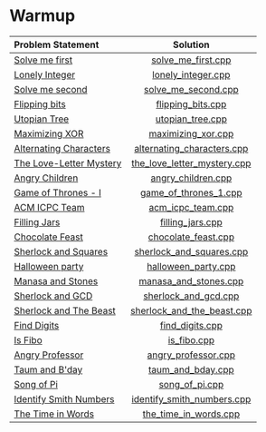 # Warmup

|      Problem Statement       |            Solution             |
|:-----------------------------|:-------------------------------:|
| [Solve me first][]           | [solve_me_first.cpp][]          |
| [Lonely Integer][]           | [lonely_integer.cpp][]          |
| [Solve me second][]          | [solve_me_second.cpp][]         |
| [Flipping bits][]            | [flipping_bits.cpp][]           |
| [Utopian Tree][]             | [utopian_tree.cpp][]            |
| [Maximizing XOR][]           | [maximizing_xor.cpp][]          |
| [Alternating Characters][]   | [alternating_characters.cpp][]  |
| [The Love-Letter Mystery][]  | [the_love_letter_mystery.cpp][] |
| [Angry Children][]           | [angry_children.cpp][]          |
| [Game of Thrones - I][]      | [game_of_thrones_1.cpp][]       |
| [ACM ICPC Team][]            | [acm_icpc_team.cpp][]           |
| [Filling Jars][]             | [filling_jars.cpp][]            |
| [Chocolate Feast][]          | [chocolate_feast.cpp][]         |
| [Sherlock and Squares][]     | [sherlock_and_squares.cpp][]    |
| [Halloween party][]          | [halloween_party.cpp][]         |
| [Manasa and Stones][]        | [manasa_and_stones.cpp][]       |
| [Sherlock and GCD][]         | [sherlock_and_gcd.cpp][]        |
| [Sherlock and The Beast][]   | [sherlock_and_the_beast.cpp][]  |
| [Find Digits][]              | [find_digits.cpp][]             |
| [Is Fibo][]                  | [is_fibo.cpp][]                 |
| [Angry Professor][]          | [angry_professor.cpp][]         |
| [Taum and B'day][]           | [taum_and_bday.cpp][]           |
| [Song of Pi][]               | [song_of_pi.cpp][]              |
| [Identify Smith Numbers][]   | [identify_smith_numbers.cpp][]  |
| [The Time in Words][]        | [the_time_in_words.cpp][]       |

[Solve me first]:          https://www.hackerrank.com/challenges/solve-me-first
[Lonely Integer]:          https://www.hackerrank.com/challenges/lonely-integer
[Solve me second]:         https://www.hackerrank.com/challenges/solve-me-second
[Flipping bits]:           https://www.hackerrank.com/challenges/flipping-bits
[Utopian Tree]:            https://www.hackerrank.com/challenges/utopian-tree
[Maximizing XOR]:          https://www.hackerrank.com/challenges/utopian-tree
[Alternating Characters]:  https://www.hackerrank.com/challenges/alternating-characters
[The Love-Letter Mystery]: https://www.hackerrank.com/challenges/the-love-letter-mystery
[Angry Children]:          https://www.hackerrank.com/challenges/angry-children
[Game of Thrones - I]:     https://www.hackerrank.com/challenges/game-of-thrones
[ACM ICPC Team]:           https://www.hackerrank.com/challenges/acm-icpc-team
[Filling Jars]:            https://www.hackerrank.com/challenges/filling-jars
[Chocolate Feast]:         https://www.hackerrank.com/challenges/chocolate-feast
[Sherlock and Squares]:    https://www.hackerrank.com/challenges/sherlock-and-squares
[Halloween party]:         https://www.hackerrank.com/challenges/halloween-party
[Manasa and Stones]:       https://www.hackerrank.com/challenges/manasa-and-stones
[Sherlock and GCD]:        https://www.hackerrank.com/challenges/sherlock-and-gcd
[Sherlock and The Beast]:  https://www.hackerrank.com/challenges/sherlock-and-the-beast
[Find Digits]:             https://www.hackerrank.com/challenges/find-digits
[Is Fibo]:                 https://www.hackerrank.com/challenges/is-fibo
[Angry Professor]:         https://www.hackerrank.com/challenges/angry-professor
[Taum and B'day]:          https://www.hackerrank.com/challenges/taum-and-bday
[Song of Pi]:              https://www.hackerrank.com/challenges/song-of-pi
[Identify Smith Numbers]:  https://www.hackerrank.com/challenges/identify-smith-numbers
[The Time in Words]:       https://www.hackerrank.com/challenges/the-time-in-words

[solve_me_first.cpp]:          solve_me_first.cpp
[lonely_integer.cpp]:          lonely_integer.cpp
[solve_me_second.cpp]:         lonely_integer.cpp
[flipping_bits.cpp]:           flipping_bits.cpp
[utopian_tree.cpp]:            utopian_tree.cpp
[maximizing_xor.cpp]:          maximizing_xor.cpp
[alternating_characters.cpp]:  alternating_characters.cpp
[the_love_letter_mystery.cpp]: the_love_letter_mystery.cpp
[angry_children.cpp]:          angry_children.cpp
[game_of_thrones_1.cpp]:       game_of_thrones_1.cpp
[acm_icpc_team.cpp]:           acm_icpc_team.cpp
[filling_jars.cpp]:            filling_jars.cpp
[chocolate_feast.cpp]:         chocolate_feast.cpp
[sherlock_and_squares.cpp]:    sherlock_and_squares.cpp
[halloween_party.cpp]:         halloween_party.cpp
[manasa_and_stones.cpp]:       manasa_and_stones.cpp
[sherlock_and_gcd.cpp]:        sherlock_and_gcd.cpp
[sherlock_and_the_beast.cpp]:  sherlock_and_the_beast.cpp
[find_digits.cpp]:             find_digits.cpp
[is_fibo.cpp]:                 is_fibo.cpp
[angry_professor.cpp]:         angry_professor.cpp
[taum_and_bday.cpp]:           taum_and_bday.cpp
[song_of_pi.cpp]:              song_of_pi.cpp
[identify_smith_numbers.cpp]:  identify_smith_numbers.cpp
[the_time_in_words.cpp]:       the_time_in_words.cpp
